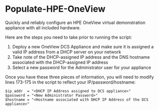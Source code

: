 # Populate-HPE-OneView
Quickly and reliably configure an HPE OneView virtual demonstration appliance with all included hardware.

Here are the steps you need to take prior to running the script:

1)	Deploy a new OneView DCS Appliance and make sure it is assigned a valid IP address from a DHCP server on your network
2)	Take note of the DHCP-assigned IP address and the DNS hostname associated with the DHCP-assigned IP address
3)	Select a new password for the Administrator user for your appliance 

Once you have these three pieces of information, you will need to modify lines 173-175 in the script to reflect your IP/password/hostname:

```
$ip_addr  = "<DHCP IP Address assigned to DCS appliance>"
$password = "<New Administrator Password>"
$hostname = "<Hostname associated with DHCP IP Address of the DCS appliance>"
```